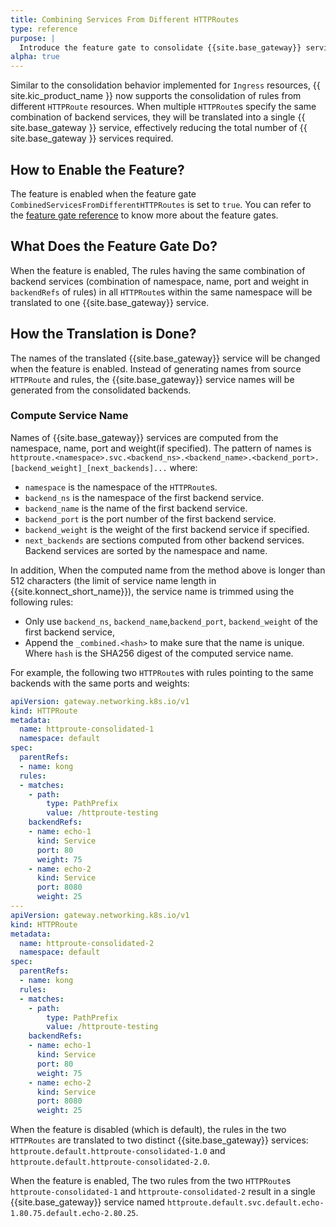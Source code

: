 ```yaml
---
title: Combining Services From Different HTTPRoutes 
type: reference
purpose: |
  Introduce the feature gate to consolidate {{site.base_gateway}} services by combining rules from different HTTPRoutes
alpha: true
---
```


Similar to the consolidation behavior implemented for `Ingress` resources, {{ site.kic_product_name }} now supports the consolidation of rules from different `HTTPRoute` resources. When multiple `HTTPRoute`s specify the same combination of backend services, they will be translated into a single {{ site.base_gateway }} service, effectively reducing the total number of {{ site.base_gateway }} services required.

## How to Enable the Feature?
The feature is enabled when the feature gate `CombinedServicesFromDifferentHTTPRoutes` is set to `true`. You can refer to the [feature gate reference](/kubernetes-ingress-controller/{{page.release}}/reference/feature-gates) to know more about the feature gates.

## What Does the Feature Gate Do?
When the feature is enabled, The rules having the same combination of backend services (combination of namespace, name, port and weight in `backendRefs` of rules)
in all `HTTPRoute`s within the same namespace will be translated to one {{site.base_gateway}} service.

## How the Translation is Done?

The names of the translated {{site.base_gateway}} service will be changed when the feature is enabled. Instead of generating names from source `HTTPRoute`
and rules, the {{site.base_gateway}} service names will be generated from the consolidated backends.

### Compute Service Name

Names of {{site.base_gateway}} services are computed from the namespace, name, port and weight(if specified). The pattern of names is
`httproute.<namespace>.svc.<backend_ns>.<backend_name>.<backend_port>.[backend_weight]_[next_backends]...` where:
 - `namespace` is the namespace of the `HTTPRoute`s.
 - `backend_ns` is the namespace of the first backend service.
 - `backend_name` is the name of the first backend service.
 - `backend_port` is the port number of the first backend service.
 - `backend_weight` is the weight of the first backend service if specified.
 - `next_backends` are sections computed from other backend services. Backend services are sorted by the namespace and name.

 In addition, When the computed name from the method above is longer than 512 characters (the limit of service name length in {{site.konnect_short_name}}), the service name is trimmed using the following rules:
- Only use `backend_ns`, `backend_name`,`backend_port`, `backend_weight` of the first backend service,
- Append the `_combined.<hash>` to make sure that the name is unique. Where `hash` is the SHA256 digest of the computed service name.

For example, the following two `HTTPRoute`s with rules pointing to the same backends with the same ports and weights:

```yaml
apiVersion: gateway.networking.k8s.io/v1
kind: HTTPRoute
metadata:
  name: httproute-consolidated-1
  namespace: default
spec:
  parentRefs:
  - name: kong
  rules:
  - matches:
    - path:
        type: PathPrefix
        value: /httproute-testing
    backendRefs:
    - name: echo-1
      kind: Service
      port: 80
      weight: 75
    - name: echo-2
      kind: Service
      port: 8080
      weight: 25
---
apiVersion: gateway.networking.k8s.io/v1
kind: HTTPRoute
metadata:
  name: httproute-consolidated-2
  namespace: default
spec:
  parentRefs:
  - name: kong
  rules:
  - matches:
    - path:
        type: PathPrefix
        value: /httproute-testing
    backendRefs:
    - name: echo-1
      kind: Service
      port: 80
      weight: 75
    - name: echo-2
      kind: Service
      port: 8080
      weight: 25
```

When the feature is disabled (which is default), the rules in the two `HTTPRoutes` are translated to two distinct {{site.base_gateway}} services:
`httproute.default.httproute-consolidated-1.0` and `httproute.default.httproute-consolidated-2.0`.

When the feature is enabled, The two rules from the two `HTTPRoute`s `httproute-consolidated-1` and `httproute-consolidated-2` result in a single {{site.base_gateway}} service named `httproute.default.svc.default.echo-1.80.75.default.echo-2.80.25`.

